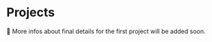 <!--This file was generated, do not modify it.-->
# Projects

🚧 More infos about final details for the first project will be added soon.

